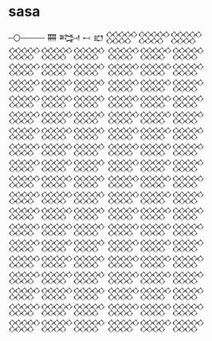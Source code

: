 # sasa
─〇───── 𒐜 𒅋 𒁁 𒊬 𒐫𒐫𒐫 𒐫𒐫𒐫 𒐫𒐫𒐫 𒐫𒐫𒐫 𒐫𒐫𒐫 𒐫𒐫𒐫 𒐫𒐫𒐫 𒐫𒐫𒐫 𒐫𒐫𒐫 𒐫𒐫𒐫 𒐫𒐫𒐫 𒐫𒐫𒐫 𒐫𒐫𒐫 𒐫𒐫𒐫 𒐫𒐫𒐫 𒐫𒐫𒐫 𒐫𒐫𒐫 𒐫𒐫𒐫 𒐫𒐫𒐫 𒐫𒐫𒐫 𒐫𒐫𒐫 𒐫𒐫𒐫 𒐫𒐫𒐫 𒐫𒐫𒐫 𒐫𒐫𒐫 𒐫𒐫𒐫 𒐫𒐫𒐫 𒐫𒐫𒐫 𒐫𒐫𒐫 𒐫𒐫𒐫 𒐫𒐫𒐫 𒐫𒐫𒐫 𒐫𒐫𒐫 𒐫𒐫𒐫 𒐫𒐫𒐫 𒐫𒐫𒐫 𒐫𒐫𒐫 

